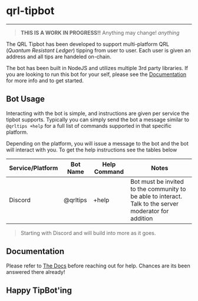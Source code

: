 # qrl-tipbot

---

> **THIS IS A WORK IN PROGRESS!!** Anything may change! *anything*

The QRL Tipbot has been developed to support multi-platform QRL (*Quantum Resistant Ledger*) tipping from user to user. Each user is given an address and all tips are handeled on-chain.

The bot has been built in NodeJS and utilizes multiple 3rd party libraries. If you are looking to run this bot for your self, please see the [Documentation](https://github.com/fr1t2/qrltips/_docs) for more info and to get started.


## Bot Usage

Interacting with the bot is simple, and instructions are given per service the tipbot supports. Typically you can simply send the bot a message similar to `@qrltips +help` for a full list of commands supported in that specific platform.

Depending on the platform, you will issue a message to the bot and the bot will interact with you. To get the help instructions see the tables below

| Service/Platform  | Bot Name  | Help Command  |  Notes |
| --- | --- | --- | --- |
| Discord | @qrltips | +help | Bot must be invited to the community to be able to interact. Talk to the server moderator for addition |

> Starting with Discord and will build into more as it goes.



## Documentation 

Please refer to [The Docs](https://github.com/fr1t2/qrltips/_docs) before reaching out for help. Chances are its been answered there already!


## Happy TipBot'ing

